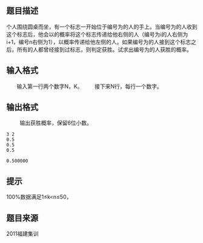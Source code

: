 


## 题目描述
个人围绕圆桌而坐，有一个标志一开始位于编号为的人的手上。当编号为的人收到这个标志后，他会以的概率将这个标志传递给他右侧的人（编号为i的人右侧为i+1，编号n右侧为1），以概率传递给他左侧的人。如果编号为的人接到这个标志之后，所有的人都曾经接到过标志，则判定获胜。试求出编号为的人获胜的概率。
## 输入格式
       输入第一行两个数字N，K。
       接下来N行，每行一个数字。
## 输出格式
 
       输出获胜概率，保留6位小数。

```input1
3 2
0.5
0.5
0.5

```

```output1
0.500000
```

## 提示
100%数据满足1≤k<n≤50，
## 题目来源
2011福建集训


